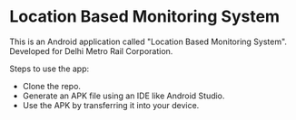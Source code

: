 # Location Based Monitoring System

This is an Android application called "Location Based Monitoring System". Developed for Delhi Metro Rail Corporation.

Steps to use the app:
* Clone the repo.
* Generate an APK file using an IDE like Android Studio.
* Use the APK by transferring it into your device.
